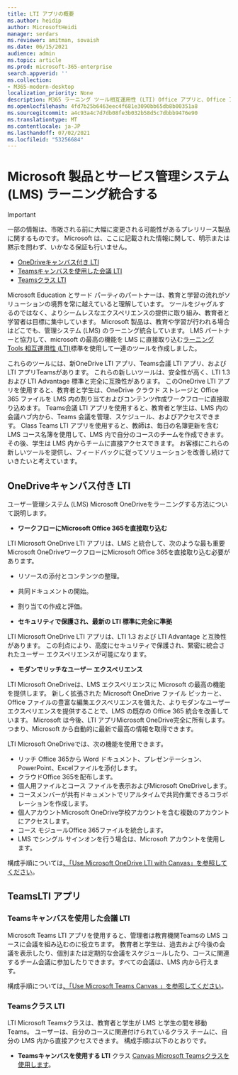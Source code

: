 ```yaml
---
title: LTI アプリの概要
ms.author: heidip
author: MicrosoftHeidi
manager: serdars
ms.reviewer: amitman, sovaish
ms.date: 06/15/2021
audience: admin
ms.topic: article
ms.prod: microsoft-365-enterprise
search.appverid: ''
ms.collection:
- M365-modern-desktop
localization_priority: None
description: M365 ラーニング ツール相互運用性 (LTI) Office アプリと、Office アプリを ラーニング 管理システム (LMS) に統合する際の教育者の支援方法について説明します。
ms.openlocfilehash: 4fd7b25b6463eec4f681e3090bb65db8b00351a8
ms.sourcegitcommit: a4c93a4c7d7db08fe3b032b58d5c7dbbb9476e90
ms.translationtype: MT
ms.contentlocale: ja-JP
ms.lasthandoff: 07/02/2021
ms.locfileid: "53256684"
---
```

# <a name="integrating-microsoft-products-with-your-learning-management-system-lms"></a>Microsoft 製品とサービス管理システム (LMS) ラーニング統合する

> [!IMPORTANT]
> 一部の情報は、市販される前に大幅に変更される可能性があるプレリリース製品に関するものです。 Microsoft は、ここに記載された情報に関して、明示または黙示を問わず、いかなる保証も行いません。

- [OneDriveキャンバス付き LTI](#onedrive-lti-with-canvas)
- [Teamsキャンバスを使用した会議 LTI](#teams-meetings-lti-with-canvas)
- [Teamsクラス LTI](#teams-classes-lti)

Microsoft Education とサード パーティのパートナーは、教育と学習の流れがソリューションの境界を常に越えていると理解しています。 ツールをジャグルするのではなく、よりシームレスなエクスペリエンスの提供に取り組み、教育者と学習者は目標に集中しています。 Microsoft 製品は、教育や学習が行われる場合はどこでも、管理システム (LMS) のラーニング統合しています。 LMS パートナーと協力して、microsoft の最高の機能を LMS に直接取り込む[ラーニング Tools 相互運用性 (LTI)](https://www.imsglobal.org/activity/learning-tools-interoperability)標準を使用して一連のツールを作成しました。

これらのツールには、新OneDrive LTI アプリ、Teams会議 LTI アプリ、および LTI アプリTeamsがあります。 これらの新しいツールは、安全性が高く、LTI 1.3 および LTI Advantage 標準と完全に互換性があります。 このOneDrive LTI アプリを使用すると、教育者と学生は、OneDrive クラウド ストレージと Office 365 ファイルを LMS 内の割り当ておよびコンテンツ作成ワークフローに直接取り込めます。 Teams会議 LTI アプリを使用すると、教育者と学生は、LMS 内の会議ハブ内から、Teams 会議を管理、スケジュール、およびアクセスできます。 Class Teams LTI アプリを使用すると、教師は、毎日の名簿更新を含む LMS コース名簿を使用して、LMS 内で自分のコースのチームを作成できます。 その後、学生は LMS 内からチームに直接アクセスできます。 お客様にこれらの新しいツールを提供し、フィードバックに従ってソリューションを改善し続けていきたいと考えています。

## <a name="onedrive-lti-with-canvas"></a>OneDriveキャンバス付き LTI

ユーザー管理システム (LMS) Microsoft OneDriveをラーニングする方法について説明します。

- **ワークフローにMicrosoft Office 365を直接取り込む**

LTI Microsoft OneDrive LTI アプリは、LMS と統合して、次のような最も重要Microsoft OneDriveワークフローにMicrosoft Office 365を直接取り込む必要があります。

- リソースの添付とコンテンツの整理。
- 共同ドキュメントの開始。
- 割り当ての作成と評価。

- **セキュリティで保護され、最新の LTI 標準に完全に準拠**

LTI Microsoft OneDrive LTI アプリは、LTI 1.3 および LTI Advantage と互換性があります。 この利点により、高度にセキュリティで保護され、緊密に統合されたユーザー エクスペリエンスが可能になります。

- **モダンでリッチなユーザー エクスペリエンス**

LTI Microsoft OneDriveは、LMS エクスペリエンスに Microsoft の最高の機能を提供します。 新しく拡張された Microsoft OneDrive ファイル ピッカーと、Office ファイルの豊富な編集エクスペリエンスを備えた、よりモダンなユーザー エクスペリエンスを提供することで、LMS の既存の Office 365 統合を改善しています。 Microsoft は今後、LTI アプリMicrosoft OneDrive完全に所有します。つまり、Microsoft から自動的に最新で最高の情報を取得できます。

LTI Microsoft OneDriveでは、次の機能を使用できます。

- リッチ Office 365から Word ドキュメント、プレゼンテーション、PowerPoint、Excelファイルを添付します。
- クラウドOffice 365を配布します。
- 個人用ファイルとコース ファイルを表示およびMicrosoft OneDriveします。
- コースメンバーが共有ドキュメントでリアルタイムで共同作業できるコラボレーションを作成します。
- 個人アカウントMicrosoft OneDrive学校アカウントを含む複数のアカウントにアクセスします。
- コース モジュールOffice 365ファイルを統合します。
- LMS でシングル サインオンを行う場合は、Microsoft アカウントを使用します。

構成手順については[、「Use Microsoft OneDrive LTI with Canvas」を参照してください](use-onedrive-with-lms.md)。

## <a name="teams-lti-apps"></a>TeamsLTI アプリ

### <a name="teams-meetings-lti-with-canvas"></a>Teamsキャンバスを使用した会議 LTI

Microsoft Teams LTI アプリを使用すると、管理者は教育機関Teamsの LMS コースに会議を組み込むのに役立ちます。 教育者と学生は、過去および今後の会議を表示したり、個別または定期的な会議をスケジュールしたり、コースに関連するチーム会議に参加したりできます。すべての会議は、LMS 内から行えます。

構成手順については[、「Use Microsoft Teams Canvas 」を参照してください](teams-meetings-with-canvas.md)。

### <a name="teams-classes-lti"></a>Teamsクラス LTI

LTI Microsoft Teamsクラスは、教育者と学生が LMS と学生の間を移動Teams。 ユーザーは、自分のコースに関連付けられているクラス チームに、自分の LMS 内から直接アクセスできます。 構成手順は以下のとおりです。

- **Teamsキャンバスを使用する LTI** クラス [Canvas Microsoft Teamsクラスを使用します](teams-classes-with-canvas.md)。
